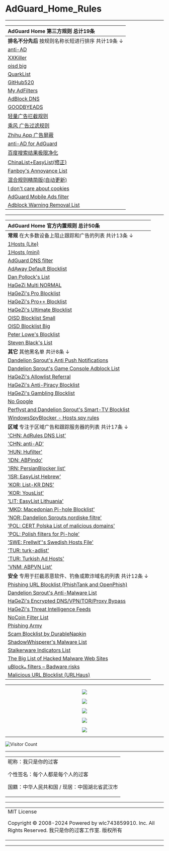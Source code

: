# AdGuard_Home_Rules

---

| AdGuard Home 第三方规则 总计19条 |
| :------------------------- |
| **排名不分先后** 按规则名称长短进行排序 共计19条 ↓ |
| [anti-AD](https://anti-ad.net/easylist.txt) |
| [XXKiller](https://raw.gitmirror.com/DoingDog/xXKiller/main/w.txt) |
| [oisd big](https://abp.oisd.nl) |
| [QuarkList](https://n2o.io/projects/quarklist/dist/quarklist.txt) |
| [GitHub520](https://raw.hellogithub.com/hosts) |
| [My AdFilters](https://raw.gitmirror.com/o0HalfLife0o/list/master/ad.txt) |
| [AdBlock DNS](https://raw.gitmirror.com/217heidai/adblockfilters/main/rules/adblockdns.txt) |
| [GOODBYEADS](https://raw.gitmirror.com/8680/GOODBYEADS/master/rules.txt) |
| [轻量广告拦截规则](https://raw.gitmirror.com/damengzhu/banad/main/jiekouAD.txt) |
| [乘风 广告过滤规则](https://raw.gitmirror.com/xinggsf/Adblock-Plus-Rule/master/rule.txt) |
| [Zhihu App 广告屏蔽](https://raw.gitmirror.com/zsakvo/AdGuard-Custom-Rule/master/rule/zhihu.txt) |
| [anti-AD for AdGuard](https://anti-ad.net/adguard.txt) |
| [百度搜索结果极限净化](https://raw.gitmirror.com/banbendalao/ADgk/master/kill-baidu-ad.txt) |
| [ChinaList+EasyList(修正)](http://sub.adtchrome.com/adt-chinalist-easylist.txt) |
| [Fanboy's Annoyance List](https://easylist-downloads.adblockplus.org/fanboy-annoyance.txt) |
| [混合规则精简版(自动更新)](https://lingeringsound.github.io/adblock_auto/Rules/adblock_auto_lite.txt) |
| [I don't care about cookies](https://www.i-dont-care-about-cookies.eu/abp) |
| [AdGuard Mobile Ads filter](https://filters.adtidy.org/extension/ublock/filters/11.txt) |
| [Adblock Warning Removal List](https://easylist-downloads.adblockplus.org/antiadblockfilters.txt) |

---

| AdGuard Home 官方内置规则 总计50条 |
| :------------------------- |
| **常规** 在大多数设备上阻止跟踪和广告的列表 共计13条 ↓ |
| [1Hosts (Lite)](https://adguardteam.github.io/HostlistsRegistry/assets/filter_24.txt) |
| [1Hosts (mini)](https://adguardteam.github.io/HostlistsRegistry/assets/filter_38.txt) |
| [AdGuard DNS filter](https://adguardteam.github.io/HostlistsRegistry/assets/filter_1.txt) |
| [AdAway Default Blocklist](https://adguardteam.github.io/HostlistsRegistry/assets/filter_2.txt) |
| [Dan Pollock's List](https://adguardteam.github.io/HostlistsRegistry/assets/filter_4.txt) |
| [HaGeZi Multi NORMAL](https://adguardteam.github.io/HostlistsRegistry/assets/filter_34.txt) |
| [HaGeZi's Pro Blocklist](https://adguardteam.github.io/HostlistsRegistry/assets/filter_48.txt) |
| [HaGeZi's Pro++ Blocklist](https://adguardteam.github.io/HostlistsRegistry/assets/filter_51.txt) |
| [HaGeZi's Ultimate Blocklist](https://adguardteam.github.io/HostlistsRegistry/assets/filter_49.txt) |
| [OISD Blocklist Small](https://adguardteam.github.io/HostlistsRegistry/assets/filter_5.txt) |
| [OISD Blocklist Big](https://adguardteam.github.io/HostlistsRegistry/assets/filter_27.txt) |
| [Peter Lowe's Blocklist](https://adguardteam.github.io/HostlistsRegistry/assets/filter_3.txt) |
| [Steven Black's List](https://adguardteam.github.io/HostlistsRegistry/assets/filter_33.txt) |
| **其它** 其他黑名单 共计8条 ↓ |
| [Dandelion Sprout's Anti Push Notifications](https://adguardteam.github.io/HostlistsRegistry/assets/filter_39.txt) |
| [Dandelion Sprout's Game Console Adblock List](https://adguardteam.github.io/HostlistsRegistry/assets/filter_6.txt) |
| [HaGeZi's Allowlist Referral](https://adguardteam.github.io/HostlistsRegistry/assets/filter_45.txt) |
| [HaGeZi's Anti-Piracy Blocklist](https://adguardteam.github.io/HostlistsRegistry/assets/filter_46.txt) |
| [HaGeZi's Gambling Blocklist](https://adguardteam.github.io/HostlistsRegistry/assets/filter_47.txt) |
| [No Google](https://adguardteam.github.io/HostlistsRegistry/assets/filter_37.txt) |
| [Perflyst and Dandelion Sprout's Smart-TV Blocklist](https://adguardteam.github.io/HostlistsRegistry/assets/filter_7.txt) |
| [WindowsSpyBlocker - Hosts spy rules](https://adguardteam.github.io/HostlistsRegistry/assets/filter_23.txt) |
| **区域** 专注于区域广告和跟踪服务器的列表 共计17条 ↓ |
| ['CHN: AdRules DNS List'](https://adguardteam.github.io/HostlistsRegistry/assets/filter_29.txt) |
| ['CHN: anti-AD'](https://adguardteam.github.io/HostlistsRegistry/assets/filter_21.txt) |
| ['HUN: Hufilter'](https://adguardteam.github.io/HostlistsRegistry/assets/filter_35.txt) |
| ['IDN: ABPindo'](https://adguardteam.github.io/HostlistsRegistry/assets/filter_22.txt) |
| ['IRN: PersianBlocker list'](https://adguardteam.github.io/HostlistsRegistry/assets/filter_19.txt) |
| ['ISR: EasyList Hebrew'](https://adguardteam.github.io/HostlistsRegistry/assets/filter_43.txt) |
| ['KOR: List-KR DNS'](https://adguardteam.github.io/HostlistsRegistry/assets/filter_25.txt) |
| ['KOR: YousList'](https://adguardteam.github.io/HostlistsRegistry/assets/filter_15.txt) |
| ['LIT: EasyList Lithuania'](https://adguardteam.github.io/HostlistsRegistry/assets/filter_36.txt) |
| ['MKD: Macedonian Pi-hole Blocklist'](https://adguardteam.github.io/HostlistsRegistry/assets/filter_20.txt) |
| ['NOR: Dandelion Sprouts nordiske filtre'](https://adguardteam.github.io/HostlistsRegistry/assets/filter_13.txt) |
| ['POL: CERT Polska List of malicious domains'](https://adguardteam.github.io/HostlistsRegistry/assets/filter_41.txt) |
| ['POL: Polish filters for Pi-hole'](https://adguardteam.github.io/HostlistsRegistry/assets/filter_14.txt) |
| ['SWE: Frellwit''s Swedish Hosts File'](https://adguardteam.github.io/HostlistsRegistry/assets/filter_17.txt) |
| ['TUR: turk-adlist'](https://adguardteam.github.io/HostlistsRegistry/assets/filter_26.txt) |
| ['TUR: Turkish Ad Hosts'](https://adguardteam.github.io/HostlistsRegistry/assets/filter_40.txt) |
| ['VNM: ABPVN List'](https://adguardteam.github.io/HostlistsRegistry/assets/filter_16.txt) |
| **安全** 专用于拦截恶意软件、钓鱼或欺诈域名的列表 共计12条 ↓ |
| [Phishing URL Blocklist (PhishTank and OpenPhish)](https://adguardteam.github.io/HostlistsRegistry/assets/filter_30.txt) |
| [Dandelion Sprout's Anti-Malware List](https://adguardteam.github.io/HostlistsRegistry/assets/filter_12.txt) |
| [HaGeZi's Encrypted DNS/VPN/TOR/Proxy Bypass](https://adguardteam.github.io/HostlistsRegistry/assets/filter_52.txt) |
| [HaGeZi's Threat Intelligence Feeds](https://adguardteam.github.io/HostlistsRegistry/assets/filter_44.txt) |
| [NoCoin Filter List](https://adguardteam.github.io/HostlistsRegistry/assets/filter_8.txt) |
| [Phishing Army](https://adguardteam.github.io/HostlistsRegistry/assets/filter_18.txt) |
| [Scam Blocklist by DurableNapkin](https://adguardteam.github.io/HostlistsRegistry/assets/filter_10.txt) |
| [ShadowWhisperer's Malware List](https://adguardteam.github.io/HostlistsRegistry/assets/filter_42.txt) |
| [Stalkerware Indicators List](https://adguardteam.github.io/HostlistsRegistry/assets/filter_31.txt) |
| [The Big List of Hacked Malware Web Sites](https://adguardteam.github.io/HostlistsRegistry/assets/filter_9.txt) |
| [uBlock₀ filters – Badware risks](https://adguardteam.github.io/HostlistsRegistry/assets/filter_50.txt) |
| [Malicious URL Blocklist (URLHaus)](https://adguardteam.github.io/HostlistsRegistry/assets/filter_11.txt) |

---

<p align="center">
  <img src="https://raw.gitmirror.com/wlc743859910/AdGuard_Home_Rules/master/img/1.webp">
</p>

<p align="center">
  <img src="https://raw.gitmirror.com/wlc743859910/AdGuard_Home_Rules/master/img/2.webp">
</p>

<p align="center">
  <img src="https://raw.gitmirror.com/wlc743859910/AdGuard_Home_Rules/master/img/3.webp">
</p>

<p align="center">
  <img src="https://raw.gitmirror.com/wlc743859910/AdGuard_Home_Rules/master/img/4.webp">
</p>

<p align="center">
  <img src="https://raw.gitmirror.com/wlc743859910/AdGuard_Home_Rules/master/img/5.webp">
</p>

---

![Visitor Count](https://profile-counter.glitch.me/{AdGuard_Home_Rules}/count.svg)

---

<table>
    <tr>
        <td >
昵称：我只是你的过客

个性签名：每个人都是每个人的过客

国籍：中华人民共和国 / 现居：中国湖北省武汉市
        </center>
        </td>
    </tr>
</table>

---

<table>
    <tr>
        <td >
MIT License

Copyright © 2008-2024 Powered by wlc743859910. Inc. All Rights Reserved. 我只是你的过客工作室. 版权所有
        </center>
        </td>
    </tr>
</table>

---
